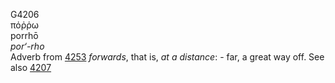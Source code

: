 <body>
  <p>G4206<br>  πόῤῥω  <br> porrhō  <br><i>por‘-rho </i><br>Adverb from <a href="g4253.htm">4253</a>  <i>forwards</i>, that is, <i>at</i> <i>a</i> <i>distance</i>: - far, a great way off. See also <a href="g4207.htm">4207</a> <br></p>
 </body>